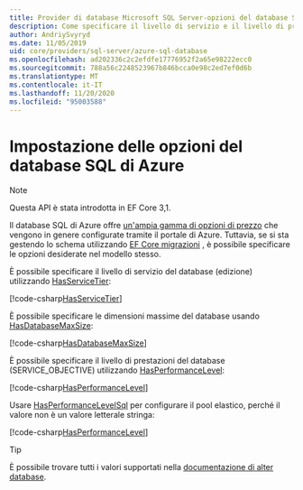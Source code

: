 ```yaml
---
title: Provider di database Microsoft SQL Server-opzioni del database SQL di Azure-EF Core
description: Come specificare il livello di servizio e il livello di prestazioni per il database SQL di Azure con il provider di database Entity Framework Core di SQL Server
author: AndriySvyryd
ms.date: 11/05/2019
uid: core/providers/sql-server/azure-sql-database
ms.openlocfilehash: ad202336c2c2efdfe17776952f2a65e98222ecc0
ms.sourcegitcommit: 788a56c2248523967b846bcca0e98c2ed7ef0d6b
ms.translationtype: MT
ms.contentlocale: it-IT
ms.lasthandoff: 11/20/2020
ms.locfileid: "95003588"
---
```

# <a name="specifying-azure-sql-database-options"></a>Impostazione delle opzioni del database SQL di Azure

>[!NOTE]
> Questa API è stata introdotta in EF Core 3,1.

Il database SQL di Azure offre [un'ampia gamma di opzioni di prezzo](https://azure.microsoft.com/pricing/details/sql-database/single/) che vengono in genere configurate tramite il portale di Azure. Tuttavia, se si sta gestendo lo schema utilizzando [EF Core migrazioni](xref:core/managing-schemas/migrations/index) , è possibile specificare le opzioni desiderate nel modello stesso.

È possibile specificare il livello di servizio del database (edizione) utilizzando [HasServiceTier](/dotnet/api/Microsoft.EntityFrameworkCore.SqlServerModelBuilderExtensions.HasServiceTier):

[!code-csharp[HasServiceTier](../../../../samples/core/SqlServer/AzureDatabase/AzureSqlContext.cs?name=HasServiceTier)]

È possibile specificare le dimensioni massime del database usando [HasDatabaseMaxSize](/dotnet/api/Microsoft.EntityFrameworkCore.SqlServerModelBuilderExtensions.HasDatabaseMaxSize):

[!code-csharp[HasDatabaseMaxSize](../../../../samples/core/SqlServer/AzureDatabase/AzureSqlContext.cs?name=HasDatabaseMaxSize)]

È possibile specificare il livello di prestazioni del database (SERVICE_OBJECTIVE) utilizzando [HasPerformanceLevel](/dotnet/api/Microsoft.EntityFrameworkCore.SqlServerModelBuilderExtensions.HasPerformanceLevel):

[!code-csharp[HasPerformanceLevel](../../../../samples/core/SqlServer/AzureDatabase/AzureSqlContext.cs?name=HasPerformanceLevel)]

Usare [HasPerformanceLevelSql](/dotnet/api/Microsoft.EntityFrameworkCore.SqlServerModelBuilderExtensions.HasPerformanceLevelSql) per configurare il pool elastico, perché il valore non è un valore letterale stringa:

[!code-csharp[HasPerformanceLevel](../../../../samples/core/SqlServer/AzureDatabase/AzureSqlContext.cs?name=HasPerformanceLevelSql)]

>[!TIP]
> È possibile trovare tutti i valori supportati nella [documentazione di alter database](/sql/t-sql/statements/alter-database-transact-sql?view=azuresqldb-current&preserve-view=true).
